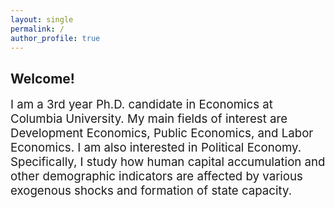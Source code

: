 ```yaml
---
layout: single
permalink: /
author_profile: true
---
```



## Welcome!
<span style="font-size:14pt;">
   I am a 3rd year Ph.D. candidate in Economics at Columbia University. </span>

<span style="font-size:14pt;">
   My main fields of interest are Development Economics, Public Economics, and Labor Economics. I am also interested in Political Economy. </span>

<span style="font-size:14pt;">
   Specifically, I study how human capital accumulation and other demographic indicators are affected by various exogenous shocks and formation of state capacity. </span>
   
   
   
   
   
   
